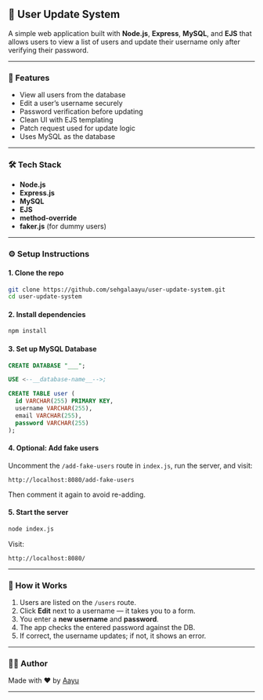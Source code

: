## 🚀 User Update System

A simple web application built with **Node.js**, **Express**, **MySQL**, and **EJS** that allows users to view a list of users and update their username only after verifying their password.

---

### 📂 Features

* View all users from the database
* Edit a user’s username securely
* Password verification before updating
* Clean UI with EJS templating
* Patch request used for update logic
* Uses MySQL as the database

---

### 🛠 Tech Stack

* **Node.js**
* **Express.js**
* **MySQL**
* **EJS**
* **method-override**
* **faker.js** (for dummy users)

---

### ⚙️ Setup Instructions

#### 1. Clone the repo

```bash
git clone https://github.com/sehgalaayu/user-update-system.git
cd user-update-system
```

#### 2. Install dependencies

```bash
npm install
```

#### 3. Set up MySQL Database

```sql
CREATE DATABASE "___";

USE <--__database-name__-->;

CREATE TABLE user (
  id VARCHAR(255) PRIMARY KEY,
  username VARCHAR(255),
  email VARCHAR(255),
  password VARCHAR(255)
);
```

#### 4. Optional: Add fake users

Uncomment the `/add-fake-users` route in `index.js`, run the server, and visit:

```
http://localhost:8080/add-fake-users
```

Then comment it again to avoid re-adding.

#### 5. Start the server

```bash
node index.js
```

Visit:

```
http://localhost:8080/
```

---

### 🧠 How it Works

1. Users are listed on the `/users` route.
2. Click **Edit** next to a username — it takes you to a form.
3. You enter a **new username** and **password**.
4. The app checks the entered password against the DB.
5. If correct, the username updates; if not, it shows an error.

---

### 🙋‍♀️ Author

Made with ❤️ by [Aayu](https://github.com/sehgalaayu)

---
